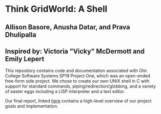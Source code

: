 # Think GridWorld: A Shell
## Allison Basore, Anusha Datar, and Prava Dhulipalla
## Inspired by: Victoria "Vicky" McDermott and Emily Lepert

This repository contains code and documentation associated with Olin College Software Systems SP19 Project One, which was an open-ended free-form side project. We chose to create our own UNIX shell in C with support for standard commands, piping/redirection/globbing, and a variety of easter eggs including a LISP interpreter and a text editor. 

Our final report, linked [here](https://github.com/anushadatar/SoftSysThinkGridWorld/blob/master/reports/report.md) contains a high-level overview of our project goals and implementation.
